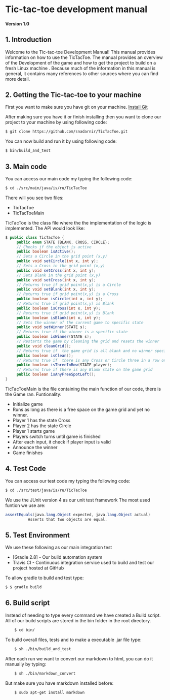 # Tic-tac-toe development manual
#### Version 1.0

## 1. Introduction
Welcome to the Tic-tac-toe Development Manual! This manual provides information on how to use the TicTacToe. The manual provides an overview of the Development of the game and how to get the project to build on a fresh Linux machine . Because much of the information in this manual is general, it contains many references to other sources where you can find more detail.

## 2. Getting the Tic-tac-toe to your machine

First you want to make sure you have git on your machine. [Install Git][GIT_INSTALL]

[GIT_INSTALL]: https://git-scm.com/book/en/v2/Getting-Started-Installing-Git

After making sure you have it or finish installing then you want to clone our project to your machine by using following code:

```sh
$ git clone https://github.com/snadarnir/TicTacToe.git
```
You can now build and run it by using following code:
```sh
$ bin/build_and_test
```

## 3. Main code

You can access our main code my typing the following code:
```sh
$ cd ./src/main/java/is/ru/TicTacToe
```

There will you see two files: 

* TicTacToe
* TicTacToeMain

TicTacToe is the class file where the the implementation of the logic is implemented. The API would look like:

```java
$ public class TicTacToe {
	 public enum STATE {BLANK, CROSS, CIRCLE};
	 // Checks if the object is active
	 public boolean isActive();
	 // Sets a Circle in the grid point (x,y)
	 public void setCircle(int x, int y);
	 // Sets a Cross in the grid point (x,y)
	 public void setCross(int x, int y);
	 // Sets Blank in the grid point (x,y)
	 public void setCross(int x, int y);
	 // Returns true if grid point(x,y) is a Circle
	 public void setBlank(int x, int y);
	 // Returns true if grid point(x,y) is a Cross
	 public boolean isCircle(int x, int y);
	 // Returns true if grid point(x,y) is Blank
	 public boolean isCross(int x, int y);
	 // Returns true if grid point(x,y) is Blank
	 public boolean isBlank(int x, int y);
	 // Sets the winner of the current game to specific state
	 public void setWinner(STATE s);
	 // Returns true if the winner is a specific state
	 public boolean isWinner(STATE s);
	 // Restarts the game by cleaning the grid and resets the winner
	 public void cleanGrid();
	 // Returns true if  the game grid is all blank and no winner specified
	 public boolean isClean();
	 // Returns true if  there is any Cross or Circle three in a row on the grid
	 public boolean isThreeInRow(STATE player);
	 // Returns true if there is any Blank state on the game grid
	 public boolean isAnyFreeSpotLeft();
}
```
TicTacToeMain is the file containing the main function of our code, there is the Game ran.
Funtionality:

* Initialize game
* Runs as long as there is a free space on the game grid and yet no winner.
* Player 1 has the state Cross
* Player 2 has the state Circle
* Player 1 starts game
* Players switch turns until game is finished
* After each input, it check if player input is valid
* Announce the winner
* Game finishes 

## 4. Test Code
You can access our test code my typing the following code:
```sh
$ cd ./src/test/java/is/ru/TicTacToe
```

We use the JUnit version 4 as our unit test framework 
The most used funtion we use are:

```java
assertEquals(java.lang.Object expected, java.lang.Object actual) 
          Asserts that two objects are equal.
```

## 5. Test Environment
We use these following as our main integration test

* [Gradle 2.8] -  Our build automation system
* Travis CI -  Continuous integration service used to build and test our project hosted at GitHub

To allow gradle to build and test type:
```sh
$ $ gradle build
```

## 6. Build script

Instead of needing to type every command we have created a Build script. All of our build scripts are stored in the bin folder in the root directory.
```sh
	$ cd bin/
```

To build overall files, tests and to make a executable .jar file type:


```sh
	$ sh ./bin/build_and_test
```

After each run we want to convert our markdown to html, you can do it manually by typing: 
```sh
	$ sh ./bin/markdown_convert
```
But make sure you have markdown installed before:

```sh
	$ sudo apt-get install markdown
```
